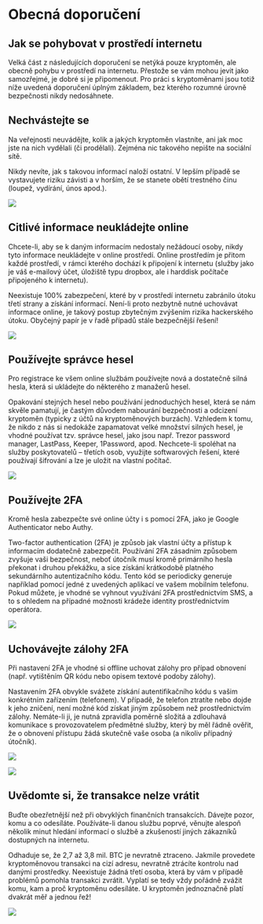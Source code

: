 
# Obecná doporučení

## Jak se pohybovat v prostředí internetu

Velká část z následujících doporučení se netýká pouze kryptoměn, ale  obecně pohybu v prostředí na internetu. Přestože se vám mohou jevit jako samozřejmé, je dobré si je připomenout. Pro práci s kryptoměnami jsou totiž níže uvedená doporučení úplným základem, bez kterého rozumné úrovně bezpečnosti nikdy nedosáhnete.

## Nechvástejte se

Na veřejnosti neuvádějte, kolik a jakých kryptoměn vlastníte, ani jak moc jste na nich vydělali (či prodělali). Zejména nic takového nepište na sociální sítě.

Nikdy nevíte, jak s takovou informací naloží ostatní. V lepším případě se vystavujete riziku závisti a v horším, že se stanete obětí trestného činu (loupež, vydírání, únos apod.).

![](images/image012.jpg)

## Citlivé informace neukládejte online

Chcete-li, aby se k daným informacím nedostaly nežádoucí osoby, nikdy tyto informace neukládejte v online prostředí. Online prostředím je přitom každé prostředí, v rámci kterého dochází k připojení k internetu (služby jako je váš e-mailový účet, úložiště typu dropbox, ale i harddisk počítače připojeného k internetu).

Neexistuje 100% zabezpečení, které by v prostředí internetu zabránilo útoku třetí strany a získání informací. Není-li proto nezbytně nutné uchovávat informace online, je takový postup zbytečným zvýšením rizika hackerského útoku. Obyčejný papír je v řadě případů stále bezpečnější řešení!

![](images/image013.jpg)

## Používejte správce hesel

Pro registrace ke všem online službám používejte nová a dostatečně silná hesla, která si ukládejte do některého z manažerů hesel.

Opakování stejných hesel nebo používání jednoduchých hesel, která se nám skvěle pamatují, je častým důvodem nabourání bezpečnosti a odcizení kryptoměn (typicky z účtů na kryptoměnových burzách). Vzhledem k tomu, že nikdo z nás si nedokáže zapamatovat velké množství silných hesel, je vhodné používat tzv. správce hesel, jako jsou např. Trezor password manager, LastPass, Keeper, 1Password, apod. Nechcete-li spoléhat na služby poskytovatelů – třetích osob, využijte softwarových řešení, které používají šifrování a lze je uložit na vlastní počítač.

![](images/image015.jpg)

## Používejte 2FA

Kromě hesla zabezpečte své online účty i s pomocí 2FA, jako je Google Authenticator nebo Authy.

Two-factor authentication (2FA) je způsob jak vlastní účty a přístup k informacím dodatečně zabezpečit. Používání 2FA zásadním způsobem zvyšuje vaši bezpečnost, neboť útočník musí kromě primárního hesla překonat i druhou překážku, a sice získání krátkodobě platného sekundárního autentizačního kódu. Tento kód se periodicky generuje například pomocí jedné z uvedených aplikací ve vašem mobilním telefonu.
Pokud můžete, je vhodné se vyhnout využívání 2FA prostřednictvím SMS, a to s ohledem na případné možnosti krádeže identity prostřednictvím operátora.

![](images/image016.jpg)

## Uchovávejte zálohy 2FA

Při nastavení 2FA je vhodné si offline uchovat zálohy pro případ obnovení (např. vytištěním QR kódu nebo opisem textové podoby zálohy).

Nastavením 2FA obvykle svážete získání autentifikačního kódu s vašim konkrétním zařízením (telefonem). V případě, že telefon ztratíte nebo dojde k jeho zničení, není možné kód získat jiným způsobem než prostřednictvím zálohy. Nemáte-li ji, je nutná zpravidla poměrně složitá a zdlouhavá komunikace s provozovatelem předmětné služby, který by měl řádně ověřit, že o obnovení přístupu žádá skutečně vaše osoba (a nikoliv případný útočník).

![](images/image018.png)

![](images/image017.png)

## Uvědomte si, že transakce nelze vrátit

Buďte obezřetnější než při obvyklých finančních transakcích. Dávejte pozor, komu a co odesíláte. Používáte-li danou službu poprvé, věnujte alespoň několik minut hledání informací o službě a zkušeností jiných zákazníků dostupných na internetu.

Odhaduje se, že 2,7 až 3,8 mil. BTC je nevratně ztraceno. Jakmile provedete kryptoměnovou transakci na cizí adresu, nevratně ztrácíte kontrolu nad danými prostředky. Neexistuje žádná třetí osoba, která by vám v případě problémů pomohla transakci zvrátit. Vyplatí se tedy vždy pořádně zvážit komu, kam a proč kryptoměnu odesíláte. U kryptoměn jednoznačně platí dvakrát měř a jednou řež! 

![](images/image019.jpg)
